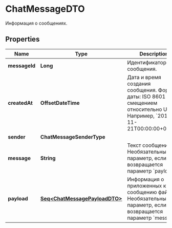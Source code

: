 

# ChatMessageDTO

Информация о сообщениях.

## Properties

Name | Type | Description | Notes
------------ | ------------- | ------------- | -------------
**messageId** | **Long** | Идентификатор сообщения. | 
**createdAt** | **OffsetDateTime** | Дата и время создания сообщения.  Формат даты: ISO 8601 со смещением относительно UTC. Например, &#x60;2017-11-21T00:00:00+03:00&#x60;.  | 
**sender** | **ChatMessageSenderType** |  | 
**message** | **String** | Текст сообщения.  Необязательный параметр, если возвращается параметр &#x60;payload&#x60;.  |  [optional]
**payload** | [**Seq&lt;ChatMessagePayloadDTO&gt;**](ChatMessagePayloadDTO.md) | Информация о приложенных к сообщению файлах.  Необязательный параметр, если возвращается параметр &#x60;message&#x60;.  |  [optional]



